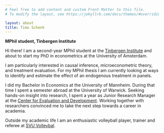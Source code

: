 ```yaml
---
# Feel free to add content and custom Front Matter to this file.
# To modify the layout, see https://jekyllrb.com/docs/themes/#overriding-theme-defaults

layout: about
title: Timo Schenk
---
```

**MPhil student, Tinbergen Institute**

Hi there! I am a second-year MPhil student at the [Tinbergen Institute](https://www.tinbergen.nl/person/1162/timo-daniel-schenk)
and about to start my PhD in econometrics at the University of Amsterdam.

I am particularly interested in causal inference, microeconometric theory, and treatment evaluation. 
For my MPhil thesis I am currently looking at ways to identify and estimate the effect of an endogenous treatment in panels.

I did my Bachelor in Economics at the University of Mannheim. 
During that time I spent a semester abroad at the University of Warwick. 
Seeking hands-on insight into research, I spent a year as Junior Research Manager at the [Center for Evaluation and Development](https://c4ed.org/). 
Working together with researchers convinced me to take the next step towards a career in academia.

Outside my academic life I am an enthusiastic volleyball player, trainer and referee at [SVU Volleybal](https://www.svuvolleybal.nl/).
    
